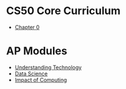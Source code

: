 # CS50 Core Curriculum

* [Chapter 0](0)
<!-- * [Chapter 1](1)
* [Chapter 2](2)
* [Chapter 3](3)
* [Chapter 4](4)
* [Chapter 5](5)
* [Chapter 6](6)
* [Chapter 7](7)
* [Chapter 8](8)
-->
# AP Modules

* [Understanding Technology](understanding_technology)
* [Data Science](data_science)
* [Impact of Computing](impact_of_computing)
